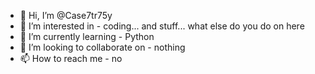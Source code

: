 - 👋 Hi, I’m @Case7tr75y
- 👀 I’m interested in - coding... and stuff... what else do you do on here
- 🌱 I’m currently learning - Python
- 💞️ I’m looking to collaborate on - nothing
- 📫 How to reach me - no

<!---
Case7tr75y/Case7tr75y is a ✨ special ✨ repository because its `README.md` (this file) appears on your GitHub profile.
You can click the Preview link to take a look at your changes.
--->
